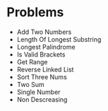 # Problems
- Add Two Numbers
- Length Of Longest Substring
- Longest Palindrome
- Is Valid Brackets
- Get Range
- Reverse Linked List
- Sort Three Nums
- Two Sum
- Single Number
- Non Descreasing
